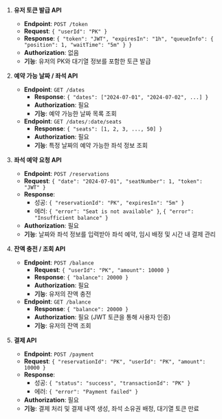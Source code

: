 1. **유저 토큰 발급 API**
   - **Endpoint**: `POST /token`
   - **Request**: `{ "userId": "PK" }`
   - **Response**: `{ "token": "JWT", "expiresIn": "1h", "queueInfo": { "position": 1, "waitTime": "5m" } }`
   - **Authorization**: 없음
   - **기능**: 유저의 PK와 대기열 정보를 포함한 토큰 발급

2. **예약 가능 날짜 / 좌석 API**
   - **Endpoint**: `GET /dates`
      - **Response**: `{ "dates": ["2024-07-01", "2024-07-02", ...] }`
      - **Authorization**: 필요
      - **기능**: 예약 가능한 날짜 목록 조회
   - **Endpoint**: `GET /dates/:date/seats`
      - **Response**: `{ "seats": [1, 2, 3, ..., 50] }`
      - **Authorization**: 필요
      - **기능**: 특정 날짜의 예약 가능한 좌석 정보 조회

3. **좌석 예약 요청 API**
   - **Endpoint**: `POST /reservations`
   - **Request**: `{ "date": "2024-07-01", "seatNumber": 1, "token": "JWT" }`
   - **Response**:
      - 성공: `{ "reservationId": "PK", "expiresIn": "5m" }`
      - 에러: `{ "error": "Seat is not available" }`, `{ "error": "Insufficient balance" }`
   - **Authorization**: 필요
   - **기능**: 날짜와 좌석 정보를 입력받아 좌석 예약, 임시 배정 및 시간 내 결제 관리

4. **잔액 충전 / 조회 API**
   - **Endpoint**: `POST /balance`
      - **Request**: `{ "userId": "PK", "amount": 10000 }`
      - **Response**: `{ "balance": 20000 }`
      - **Authorization**: 필요
      - **기능**: 유저의 잔액 충전
   - **Endpoint**: `GET /balance`
      - **Response**: `{ "balance": 20000 }`
      - **Authorization**: 필요 (JWT 토큰을 통해 사용자 인증)
      - **기능**: 유저의 잔액 조회

5. **결제 API**
   - **Endpoint**: `POST /payment`
   - **Request**: `{ "reservationId": "PK", "userId": "PK", "amount": 10000 }`
   - **Response**:
      - 성공: `{ "status": "success", "transactionId": "PK" }`
      - 에러: `{ "error": "Payment failed" }`
   - **Authorization**: 필요
   - **기능**: 결제 처리 및 결제 내역 생성, 좌석 소유권 배정, 대기열 토큰 만료
